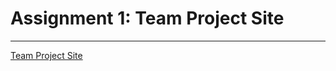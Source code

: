 # Assignment 1: Team Project Site

---
[Team Project Site](https://sites.google.com/stevens.edu/cpe-322-engineering-design-vi/home)
